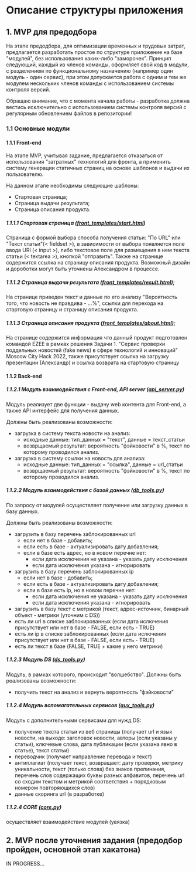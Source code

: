 # Описание структуры приложения
## 1. MVP для предодбора
На этапе предодбора, для оптимизации временных и трудовых затрат, предлагается
разработать простое по структуре приложение на базе "модулей", без 
использования каких-либо "заморочек". Принцип следующий, каждый из членов команды, 
оформляет свой код в модули, с разделением по функциональному назначению (например один модуль - один сервис), 
при этом допускается работа с одним и тем же модулем нескольких членов команды с использованием системы контроля версий.

Обращаю внимание, что с момента начала работы - разработка должна вестись исключительно с использованием системы контроля 
версий с регулярным обновлением файлов в репозитории!
### 1.1 Основные модули
#### 1.1.1 Front-end
На этапе MVP, учитывая задание, предлагается отказаться от использования
"затратных" технологий для фронта, а применить систему генерации статичных страниц
на основе шаблонов и выдачи их пользователю.

На данном этапе необходимы следующие шаблоны:

- Стартовая страница;
- Страница выдачи результата;
- Страница описания продукта.
##### 1.1.1.1 Стартовая страница ([front_templates/start.html](front_templates/start.html))
Страница с формой выбора способа получения статьи: 
"По URL" или "Текст статьи"(< fieldset >), в зависимости от выбора появляется 
поле ввода URl (< input >), либо текстовое поле для размещения в нем текста статьи (< textarea >), кнопкой "отправить".
Также на странице содержится ссылка на страницу описания продукта. Возможный дизайн и дороботки могут быть уточнены Александром в процессе.
##### 1.1.1.2 Страница выдачи результата ([front_templates/result.html](front_templates/result.html));
На странице приведен текст и данные по его анализу "Вероятность того, что новость не правдива - ...%", ссылки для перехода на стартовую страницу и страницу описания продукта.
##### 1.1.1.3 Страница описания продукта ([front_templates/about.html](front_templates/about.html));
На странице содержится информация что данный продукт подготовлен командой EZEE в рамках решения
Задачи 1. "Сервис проверки поддельных новостей (fake news) в сфере технологий и инноваций" Moscow City Hack 2022, также присутствует ссылка на загрузку презентации (Александр) и ссылка возврата на стартовую страницу
#### 1.1.2 Back-end
##### 1.1.2.1 Модуль взаимодействия с Front-end, API server ([api_server.py](api_server.py))
Модуль реализует две функции - выдачу web контента для Front-end, 
а также API интерфейс для получения данных.

Должны быть реализованы возможности:
 - загрузка в систему текста новости на анализ:
   - исходные данные: тип_данных = "текст", данные = текст_статьи
   - возврщаемый результат: вероятность "фэйковости" в %, текст по которому проводился анализ.
 - загрузка в систему ссылки на новость для анализа: 
   - исходные данные: тип_данных = "ссылка", данные = url_статьи
   - возврщаемый результат: вероятность "фэйковости" в %, текст по которому проводился анализ.
##### 1.1.2.2 Модуль взаимодействия с базой данных ([db_tools.py](db_tools.py))
По запросу от модулей осуществляет получение или загрузку данных в базу данных. 

Должны быть реализованы возможности:
- загрузить в базу перечень заблокированных url 
  - если нет в базе - добавить;
  - если есть в базе - актуализировать дату добавления; 
  - если в базе есть адрес, но в новом перечне нет:
    - если дата исключения не указана - указать дату исключения
    - если дата исключения указана - игнорировать
- загрузить в базу перечень заблокированных ip
  - если нет в базе - добавить;
  - если есть в базе - актуализировать дату добавления; 
  - если в базе есть ip, но в новом перечне нет:
    - если дата исключения не указана - указать дату исключения
    - если дата исключения указана - игнорировать
- загрузить в базу текст с метрикой (текст, адрес-источник, бинарный объект - метрики (уточним с DS))
- есть ли url в списке заблокированных (если дата ислючения присутствует или нет в базе - FALSE, если есть - TRUE)
- есть ли ip в списке заблокированных (если дата ислючения присутствует или нет в базе - FALSE, если есть - TRUE)
- есть ли текст в базе (FALSE, TRUE + какие у него метрики)

##### 1.1.2.3 Модуль DS ([ds_tools.py](ds_tools.py))
Модуль, в рамках которого, происходит "волшебство".
Должны быть реализованы возможности:
- получить текст на анализ и вернуть вероятность "фэйковости"
##### 1.1.2.4 Модуль вспомагательных сервисов ([aux_tools.py](aux_tools.py))
Модуль с дополнительными сервисами для нужд DS:
- получение текста статьи из веб страницы (получает url и язык новости, на выходе: заголовок новости, авторы (если указаны у статьи), ключевые слова, дата публикации (если указана явно в статье), текст статьи)
- переводчик (получает направление перевода и текст)
- антиплагиат (получает текст, возвращает: дату проверки, метрику уникальности, текст (только слова) без знаков препинания, перечень слов содержащих буквы разных алфавитов, перечень url со сходим текстом и метрикой соответствия + порядковым номером повторяющихся слов)
- данные скоринга url (в разработке)
##### 1.1.2.4 CORE ([core.py](core.py))
осуществляет взаимодействие модулей (увязка)

## 2. MVP после уточнения задания (предодбор пройден, основной этап хакатона)
IN PROGRESS...
